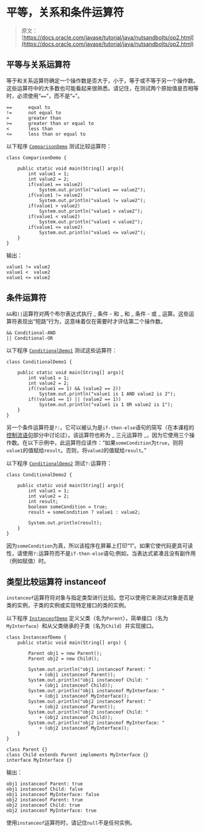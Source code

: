 # 平等，关系和条件运算符

> 原文： [https://docs.oracle.com/javase/tutorial/java/nutsandbolts/op2.html](https://docs.oracle.com/javase/tutorial/java/nutsandbolts/op2.html)

## 平等与关系运算符

等于和关系运算符确定一个操作数是否大于，小于，等于或不等于另一个操作数。这些运算符中的大多数也可能看起来很熟悉。请记住，在测试两个原始值是否相等时，必须使用“`==`”，而不是“`=`”。

```
==      equal to
!=      not equal to
>       greater than
>=      greater than or equal to
<       less than
<=      less than or equal to

```

以下程序 [`ComparisonDemo`](examples/ComparisonDemo.java) 测试比较运算符：

```
class ComparisonDemo {

    public static void main(String[] args){
        int value1 = 1;
        int value2 = 2;
        if(value1 == value2)
            System.out.println("value1 == value2");
        if(value1 != value2)
            System.out.println("value1 != value2");
        if(value1 > value2)
            System.out.println("value1 > value2");
        if(value1 < value2)
            System.out.println("value1 < value2");
        if(value1 <= value2)
            System.out.println("value1 <= value2");
    }
}

```

输出：

```
value1 != value2
value1 <  value2
value1 <= value2

```

## 条件运算符

`&&`和`||`运算符对两个布尔表达式执行 _ 条件 - 和 _ 和 _ 条件 - 或 _ 运算。这些运算符表现出“短路”行为，这意味着仅在需要时才评估第二个操作数。

```
&& Conditional-AND
|| Conditional-OR

```

以下程序 [`ConditionalDemo1`](examples/ConditionalDemo1.java) 测试这些运算符：

```
class ConditionalDemo1 {

    public static void main(String[] args){
        int value1 = 1;
        int value2 = 2;
        if((value1 == 1) && (value2 == 2))
            System.out.println("value1 is 1 AND value2 is 2");
        if((value1 == 1) || (value2 == 1))
            System.out.println("value1 is 1 OR value2 is 1");
    }
}

```

另一个条件运算符是`?:`，它可以被认为是`if-then-else`语句的简写（在本课程的[控制流语句](flow.html)部分中讨论过）。该运算符也称为 _ 三元运算符 _，因为它使用三个操作数。在以下示例中，此运算符应读作：“如果`someCondition`为`true`，则将`value1`的值赋给`result`。否则，将`value2`的值赋给`result`。”

以下程序 [`ConditionalDemo2`](examples/ConditionalDemo2.java) 测试`?:`运算符：

```
class ConditionalDemo2 {

    public static void main(String[] args){
        int value1 = 1;
        int value2 = 2;
        int result;
        boolean someCondition = true;
        result = someCondition ? value1 : value2;

        System.out.println(result);
    }
}

```

因为`someCondition`为真，所以该程序在屏幕上打印“1”。如果它使代码更具可读性，请使用`?:`运算符而不是`if-then-else`语句;例如，当表达式紧凑且没有副作用（例如赋值）时。

## 类型比较运算符 instanceof

`instanceof`运算符将对象与指定类型进行比较。您可以使用它来测试对象是否是类的实例，子类的实例或实现特定接口的类的实例。

以下程序 [`InstanceofDemo`](examples/InstanceofDemo.java) 定义父类（名为`Parent`），简单接口（名为`MyInterface`）和从父类继承的子类（名为`Child`）并实现接口。

```
class InstanceofDemo {
    public static void main(String[] args) {

        Parent obj1 = new Parent();
        Parent obj2 = new Child();

        System.out.println("obj1 instanceof Parent: "
            + (obj1 instanceof Parent));
        System.out.println("obj1 instanceof Child: "
            + (obj1 instanceof Child));
        System.out.println("obj1 instanceof MyInterface: "
            + (obj1 instanceof MyInterface));
        System.out.println("obj2 instanceof Parent: "
            + (obj2 instanceof Parent));
        System.out.println("obj2 instanceof Child: "
            + (obj2 instanceof Child));
        System.out.println("obj2 instanceof MyInterface: "
            + (obj2 instanceof MyInterface));
    }
}

class Parent {}
class Child extends Parent implements MyInterface {}
interface MyInterface {}

```

输出：

```
obj1 instanceof Parent: true
obj1 instanceof Child: false
obj1 instanceof MyInterface: false
obj2 instanceof Parent: true
obj2 instanceof Child: true
obj2 instanceof MyInterface: true

```

使用`instanceof`运算符时，请记住`null`不是任何实例。